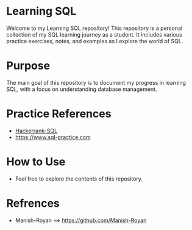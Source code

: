 # Learning SQL
Welcome to my Learning SQL repository! This repository is a personal collection of my SQL learning journey as a student. It includes various practice exercises, notes, and examples as I explore the world of SQL.



# Purpose

The main goal of this repository is to document my progress in learning SQL, with a focus on understanding database management.

# Practice References 

* [Hackerrank-SQL](https://shorturl.at/Z2k4O)
* https://www.sql-practice.com
  
# How to Use
  
* Feel free to explore the contents of this repository. 

 
# Refrences
  * Manish-Royan  ==>  https://github.com/Manish-Royan 
